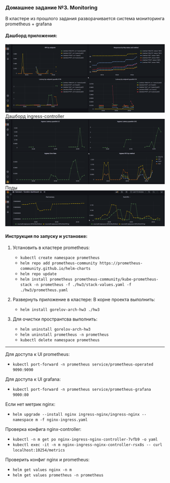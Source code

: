 ### Домашнее задание №3. Monitoring

В кластере из прошлого задания разворачивается система мониторинга prometheus + grafana

#### Дашборд приложения:
![img_1.png](img_1.png)
Дашборд ingress-controller
![img_2.png](img_2.png)
Поды
![img.png](img.png)


#### Инструкция по запуску и установке:

1) Установить в кластере prometheus:
   - `kubectl create namespace prometheus`
   - `helm repo add prometheus-community https://prometheus-community.github.io/helm-charts`
   - `helm repo update`
   - `helm install prometheus prometheus-community/kube-prometheus-stack -n prometheus -f ./hw3/stack-values.yaml -f ./hw3/prometheus.yaml`

2) Развернуть приложение в кластере:
   В корне проекта выполнить:
   - `helm install gorelov-arch-hw3 ./hw3`

3) Для очистки пространтсва выполнить:
   - `helm uninstall gorelov-arch-hw3`
   - `helm uninstall prometheus -n prometheus`
   - `kubectl delete namespace prometheus`
   
---

Для доступа к UI prometheus:
- `kubectl port-forward -n prometheus service/prometheus-operated 9090:9090`

Для доступа к UI grafana:
- `kubectl port-forward -n prometheus service/prometheus-grafana 9000:80`

Если нет метрик nginx:
- `helm upgrade --install nginx ingress-nginx/ingress-nginx --namespace m -f nginx-ingress.yaml`
  
Проверка конфига nginx-controller:
- `kubectl -n m get po nginx-ingress-nginx-controller-7vfb9 -o yaml`
- `kubectl exec -it -n m nginx-ingress-nginx-controller-rsx8s -- curl localhost:10254/metrics`
  
Проверить конфиг nginx и prometheus:
- `helm get values nginx -n m`
- `helm get values prometheus -n prometheus`